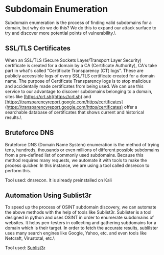 # Subdomain Enumeration
Subdomain enumeration is the process of finding valid subdomains for a domain, but why do we do this? We do this to expand our attack surface to try and discover more potential points of vulnerability.\


## SSL/TLS Certificates

When an SSL/TLS (Secure Sockets Layer/Transport Layer Security) certificate is created for a domain by a CA (Certificate Authority), CA's take part in what's called "Certificate Transparency (CT) logs". These are publicly accessible logs of every SSL/TLS certificate created for a domain name. The purpose of Certificate Transparency logs is to stop malicious and accidentally made certificates from being used. We can use this service to our advantage to discover subdomains belonging to a domain, sites like [https://crt.sh](https://crt.sh) and [https://transparencyreport.google.com/https/certificates](https://transparencyreport.google.com/https/certificates) offer a searchable database of certificates that shows current and historical results.\

## Bruteforce DNS

Bruteforce DNS (Domain Name System) enumeration is the method of trying tens, hundreds, thousands or even millions of different possible subdomains from a pre-defined list of commonly used subdomains. Because this method requires many requests, we automate it with tools to make the process quicker. In this instance, we are using a tool called dnsrecon to perform this.

Tool used: dnsrecon. It is already preinstalled on Kali



## Automation Using Sublist3r

To speed up the process of OSINT subdomain discovery, we can automate the above methods with the help of tools like Sublist3r. Sublister is a tool designed in python and uses OSINT in order to enumerate subdomains of websites. It helps pen-testers in collecting and gathering subdomains for a domain which is their target. In order to fetch the accurate results, sublilster uses many search engines like Google, Yahoo, etc. and even tools like Netcraft, Virustotal, etc.\

Tool used: [Sublist3r](https://github.com/aboul3la/Sublist3r)
